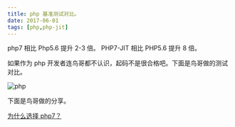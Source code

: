 ```yaml
---
title: php 基准测试对比。
date: 2017-06-01
tags: [php,php-jit] 
---
```


php7 相比 Php5.6 提升 2-3 倍。
PHP7-JIT 相比 PHP5.6 提升 8 倍。


如果作为 php 开发者连鸟哥都不认识，起码不是很合格吧。下面是鸟哥做的测试对比。

![php](php.png)


下面是鸟哥做的分享。

[为什么选择 php7？](https://www.slideshare.net/slideshow/embed_code/key/KMbqLBfzYnMN29)